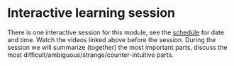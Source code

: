 # Interactive learning session

There is one interactive session for this module, see the [schedule][schedule] 
for date and time.
Watch the videos linked above before the session.
During the session we will summarize (together) the most important parts, 
discuss the most difficult/ambiguous/strange/counter-intuitive parts.

[schedule]: https://portal.miun.se/web/student/schedule
